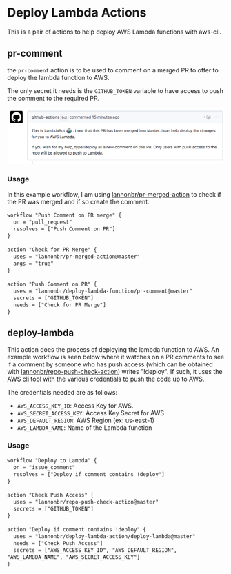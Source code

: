 # Deploy Lambda Actions

This is a pair of actions to help deploy AWS Lambda functions with aws-cli.

## pr-comment

the `pr-comment` action is to be used to comment on a merged PR to offer to deploy the lambda function to AWS.

The only secret it needs is the `GITHUB_TOKEN` variable to have access to push the comment to the required PR.

![PR Comment](PRComment.png)

### Usage

In this example workflow, I am using [lannonbr/pr-merged-action](https://github.com/lannonbr/pr-merged-action) to check if the PR was merged and if so create the comment.

```workflow
workflow "Push Comment on PR merge" {
  on = "pull_request"
  resolves = ["Push Comment on PR"]
}

action "Check for PR Merge" {
  uses = "lannonbr/pr-merged-action@master"
  args = "true"
}

action "Push Comment on PR" {
  uses = "lannonbr/deploy-lambda-function/pr-comment@master"
  secrets = ["GITHUB_TOKEN"]
  needs = ["Check for PR Merge"]
}
```

## deploy-lambda

This action does the process of deploying the lambda function to AWS. An example workflow is seen below where it watches on a PR comments to see if a comment by someone who has push access (which can be obtained with [lannonbr/repo-push-check-action](https://github.com/lannonbr/repo-push-check-action)) writes "!deploy". If such, it uses the AWS cli tool with the various credentials to push the code up to AWS.

The credentials needed are as follows:

- `AWS_ACCESS_KEY_ID`: Access Key for AWS.
- `AWS_SECRET_ACCESS_KEY`: Access Key Secret for AWS
- `AWS_DEFAULT_REGION`: AWS Region (ex: us-east-1)
- `AWS_LAMBDA_NAME`: Name of the Lambda function

### Usage

```workflow
workflow "Deploy to Lambda" {
  on = "issue_comment"
  resolves = ["Deploy if comment contains !deploy"]
}

action "Check Push Access" {
  uses = "lannonbr/repo-push-check-action@master"
  secrets = ["GITHUB_TOKEN"]
}

action "Deploy if comment contains !deploy" {
  uses = "lannonbr/deploy-lambda-action/deploy-lambda@master"
  needs = ["Check Push Access"]
  secrets = ["AWS_ACCESS_KEY_ID", "AWS_DEFAULT_REGION", "AWS_LAMBDA_NAME", "AWS_SECRET_ACCESS_KEY"]
}
```
